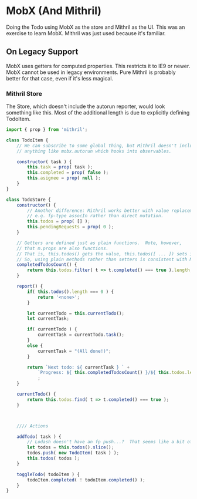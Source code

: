 MobX (And Mithril)
==================

Doing the Todo using MobX as the store and Mithril as the UI.  This was an exercise to learn MobX.  Mithril was just used because it's familiar.



On Legacy Support
-----------------

MobX uses getters for computed properties.  This restricts it to IE9 or newer.  MobX cannot be used in legacy environments.  Pure Mithril is probably better for that case, even if it's less magical.

### Mithril Store

The Store, which doesn't include the autorun reporter, would look something like this.  Most of the additional length is due to explicitly defining TodoItem.

```js
import { prop } from 'mithril';

class TodoItem {
	// We can subscribe to some global thing, but Mithril doesn't include
	// anything like mobx.autorun which hooks into observables.

	constructor( task ) {
		this.task = prop( task );
		this.completed = prop( false );
		this.asignee = prop( null );
	}
}

class TodoStore {
	constructor() {
		// Another difference: Mithril works better with value replacement
		// e.g. fp-type assocIn rather than direct mutation.
		this.todos = prop( [] );
		this.pendingRequests = prop( 0 );
	}

	// Getters are defined just as plain functions.  Note, however,
	// that m.props are also functions.
	// That is, this.todos() gets the value, this.todos([ ... ]) sets it.
	// So, using plain methods rather than setters is consistent with Mithril.
	completedTodosCount() {
		return this.todos.filter( t => t.completed() === true ).length;
	}

	report() {
		if( this.todos().length === 0 ) {
			return '<none>';
		}

		let currentTodo = this.currentTodo();
		let currentTask;

		if( currentTodo ) {
			currentTask = currentTodo.task();
		}
		else {
			currentTask = "(All done!)";
		}

		return `Next todo: ${ currentTask } ` +
			`Progress: ${ this.completedTodosCount() }/${ this.todos.length }`
			;
	}

	currentTodo() {
		return this.todos.find( t => t.completed() === true );
	}



	//// Actions

	addTodo( task ) {
		// Lodash doesn't have an fp push...?  That seems like a bit of an ommission.
		let todos = this.todos().slice();
		todos.push( new TodoItem( task ) );
		this.todos( todos );
	}

	toggleTodo( todoItem ) {
		todoItem.completed( ! todoItem.completed() );
	}
}
```
